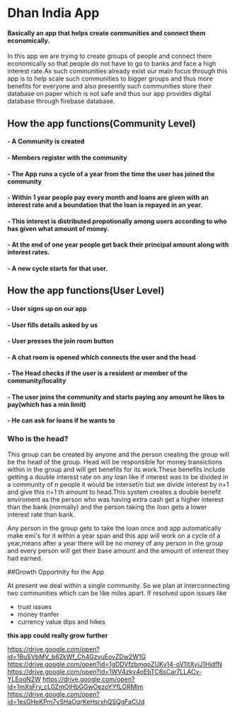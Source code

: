 # Dhan India App

#### Basically an app that helps create communities and connect them economically.

In this app we are trying to create groups of people and connect them economically so that people do not have to go to banks and face a high interest rate.As such communities already exist our main focus through this app is to help scale such communities to bigger groups and thus more benefits for everyone and also presently such communities store their database on paper which is not safe and thus our app provides digital database through firebase database.   

## How the app functions(Community Level)

#### - A Community is created
#### - Members register with the community
#### - The App runs a cycle of a year from the time the user has joined the community  
#### - Within 1 year people pay every month and loans are given with an interest rate and a boundation that the loan is repayed in an year.
#### - This interest is distributed propotionally among users according to who has given what amount of money.
#### - At the end of one year people get back their principal amount along with interest rates.
#### - A new cycle starts for that user.


## How the app functions(User Level)

#### - User signs up on our app
#### - User fills details asked by us
#### - User presses the join room button 
#### - A chat room is opened which connects the user and the head
#### - The Head checks if the user is a resident or member of the community/locality
#### - The user joins the community and starts paying any amount he likes to pay(which has a min limit) 
#### - He can ask for loans if he wants to

### Who is the head? 

This group can be created by anyone and the person creating the group will be the head of the group. Head will be responsible for money transictions within in the group and will get benefits for its work.These benefits include getting a double interest rate on any loan like if interest was to be divided in a community of n people it would be interset/n but we divide interest by n+1 and give this n+1 th amount to head.This system creates a double benefit enviroment as the person who was having extra cash get a higher interest than the bank (normally) and the person taking the loan gets a lower interest rate than bank.

Any person in the group gets to take the loan once and app automatically make emi's for it within a year span and this app will work on a cycle of a year,means after a year there will be no money of any person in the group and every person will get their base amount and the amount of interest they had earned.

##Growth Opportnity for the App

At present we deal within a single community. So we plan at interconnecting two communities which can be like miles apart. If resolved upon issues like
- trust issues
- money tranfer
- currency value dips and hikes

**this app could really grow further**

https://drive.google.com/open?id=1BuSVbMV_b62kWf_Ch4GzvuEovZDw2W1G
https://drive.google.com/open?id=1gDDVfzbmqoZUKv14-oV1ItXyiJ1HjdfN
https://drive.google.com/open?id=1WV4zkv4oEbTC6sCar7LLACv-YLEooN2W
https://drive.google.com/open?id=1mXsFry_cL0ZmOjHbGGwOezoYYfLORMlm
https://drive.google.com/open?id=1esGHeKPm7vSHaOqrKeHsrxhQSQgFaCUd
